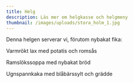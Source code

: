 ```yaml
---
title: Helg
description: Läs mer om helgkasse och helgmeny
thumbnail: /images/uploads/stora_holm_1.jpg
---
```

Denna helgen serverar vi, förutom nybakat fika:

Varmrökt lax med potatis och romsås

Ramslökssoppa med nybakat bröd 

Ugnspannkaka med blåbärssylt och grädde
